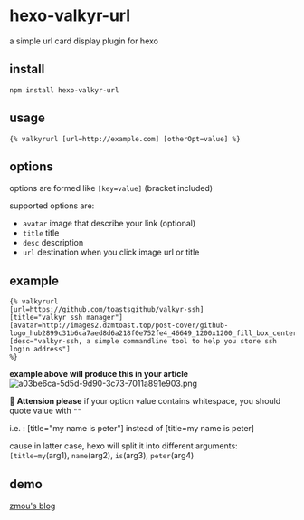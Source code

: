 # hexo-valkyr-url

a simple url card display plugin for hexo

## install

``` shell
npm install hexo-valkyr-url
```

## usage
`{% valkyrurl [url=http://example.com] [otherOpt=value] %}`

## options
options are formed like `[key=value]` (bracket included)

supported options are:
- `avatar` image that describe your link (optional)
- `title` title
- `desc` description
- `url` destination when you click image url or title

## example
```
{% valkyrurl
[url=https://github.com/toastsgithub/valkyr-ssh]
[title="valkyr ssh manager"]
[avatar=http://images2.dzmtoast.top/post-cover/github-logo_hub2899c31b6ca7aed8d6a218f0e752fe4_46649_1200x1200_fill_box_center_2.png]
[desc="valkyr-ssh, a simple commandline tool to help you store ssh login address"]
%}
```

**example above will produce this in your article**
![a03be6ca-5d5d-9d90-3c73-7011a891e903.png](http://images2.dzmtoast.top/blog-content/a03be6ca-5d5d-9d90-3c73-7011a891e903.png)


🚨 **Attension please**
if your option value contains whitespace, you should quote value with `""`

i.e. : [title="my name is peter"] instead of [title=my name is peter]

cause in latter case, hexo will split it into different arguments: `[title=my`(arg1), `name`(arg2), `is`(arg3), `peter`(arg4)

## demo
[zmou's blog](https://blog.dzmtoast.top/about)